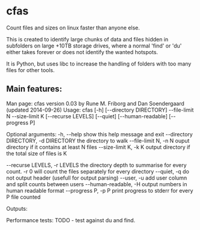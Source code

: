 cfas
====

Count files and sizes on linux faster than anyone else.

This is created to identify large chunks of data and files hidden in subfolders on
large +10TB storage drives, where a normal 'find' or 'du' either takes forever or
does not identify the wanted hotspots.

It is Python, but uses libc to increase the handling of folders with too many files for other tools.


Main features:
 - 



Man page:
cfas version 0.03 by Rune M. Friborg and Dan Soendergaard (updated 2014-09-26)
Usage:
  cfas [-h] [--directory DIRECTORY] --file-limit N --size-limit K
            [--recurse LEVELS] [--quiet] [--human-readable] [--progress P]

Optional arguments:
  -h, --help            show this help message and exit
  --directory DIRECTORY, -d DIRECTORY
                        the directory to walk
  --file-limit N, -n N  ouput directory if it contains at least N files
  --size-limit K, -k K  output directory if the total size of files is K
  
  --recurse LEVELS, -r LEVELS
                        the directory depth to summarise for every count.
                        -r 0 will count the files separately for every directory
  --quiet, -q           do not output header (usefull for output parsing)
  --user, -u
                        add user column and split counts between users
  --human-readable, -H
                        output numbers in human readable format
  --progress P, -p P    print progress to stderr for every P file counted


Outputs:





Performance tests:
TODO - test against du and find.









